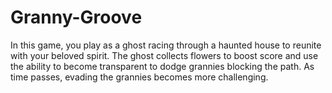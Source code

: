 # Granny-Groove
In this game, you play as a ghost racing through a haunted house to reunite with your beloved spirit. The ghost collects flowers to boost score and use the ability to become transparent to dodge grannies blocking the path. As time passes, evading the grannies becomes more challenging. 
